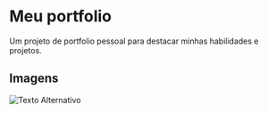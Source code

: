 # Meu portfolio

Um projeto de portfolio pessoal para destacar minhas habilidades e projetos.

## Imagens 
![Texto Alternativo](caminho/para/imagem.jpg)
